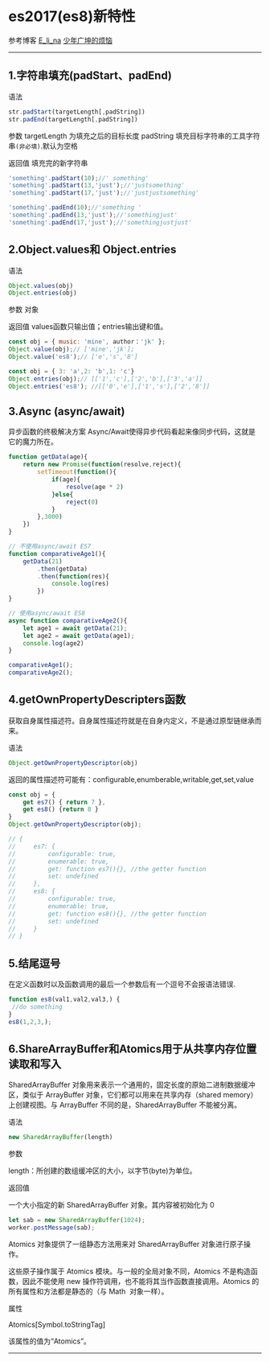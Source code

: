 # es2017(es8)新特性

参考博客 
[E_li_na](https://blog.csdn.net/E_li_na/article/details/80567231)
[少年广坤的烦恼](https://blog.csdn.net/weixin_42437900/article/details/87981967)

***
## 1.字符串填充(padStart、padEnd)

语法
```js
str.padStart(targetLength[,padString])
str.padEnd(targetLength[,padString])
```
参数
targetLength 为填充之后的目标长度
padString 填充目标字符串的工具字符串`(非必填)`.默认为空格

返回值
填充完的新字符串
```js
'something'.padStart(10);//' something'
'something'.padStart(13,'just');//'justsomething'
'something'.padStart(17,'just');//'justjustsomething'

'something'.padEnd(10);//'something '
'something'.padEnd(13,'just');//'somethingjust'
'something'.padEnd(17,'just');//'somethingjustjust'
```
## 2.Object.values和 Object.entries
语法
```js
Object.values(obj)
Object.entries(obj)
```

参数
对象

返回值
values函数只输出值；entries输出键和值。
```js
const obj = { music: 'mine', author：'jk' };
Object.value(obj);// ['mine','jk'];
Object.value('es8');// ['e','s','8']

const obj = { 3: 'a',2: 'b',1: 'c'}
Object.entries(obj);// [['1','c'],['2','b'],['3','a']]
Object.entries('es8'); //[['0','e'],['1','s'],['2','8']]
```
## 3.Async (async/await)
异步函数的终极解决方案
Async/Await使得异步代码看起来像同步代码，这就是它的魔力所在。
```js
function getData(age){
    return new Promise(function(resolve,reject){
        setTimeout(function(){
            if(age){
                resolve(age * 2)
            }else{
                reject(0)
            }
        },3000)
    })
}

// 不使用async/await ES7
function comparativeAge1(){
    getData(21)
        .then(getData)
        .then(function(res){
            console.log(res)
        })
}

// 使用async/await ES8
async function comparativeAge2(){
    let age1 = await getData(21);
    let age2 = await getData(age1);
    console.log(age2)
}

comparativeAge1();
comparativeAge2();
```
## 4.getOwnPropertyDescripters函数
获取自身属性描述符。自身属性描述符就是在自身内定义，不是通过原型链继承而来。

语法
```js
Object.getOwnPropertyDescriptor(obj)
```
返回的属性描述符可能有：configurable,enumberable,writable,get,set,value
```js
const obj = {
    get es7() { return 7 },
    get es8() {return 8 }
}
Object.getOwnPropertyDescriptor(obj);

// {
//     es7: {
//         configurable: true,
//         enumerable: true,
//         get: function es7(){}, //the getter function
//         set: undefined
//     },
//     es8: {
//         configurable: true,
//         enumerable: true,
//         get: function es8(){}, //the getter function
//         set: undefined
//     }
// }
```

## 5.结尾逗号
在定义函数时以及函数调用的最后一个参数后有一个逗号不会报语法错误.
```js
function es8(val1,val2,val3,) {
 //do something
}
es8(1,2,3,);
```

## 6.ShareArrayBuffer和Atomics用于从共享内存位置读取和写入
SharedArrayBuffer 对象用来表示一个通用的，固定长度的原始二进制数据缓冲区，类似于 ArrayBuffer 对象，它们都可以用来在共享内存（shared memory）上创建视图。与 ArrayBuffer 不同的是，SharedArrayBuffer 不能被分离。

语法
```js
new SharedArrayBuffer(length)
```
参数

length：所创建的数组缓冲区的大小，以字节(byte)为单位。

返回值

一个大小指定的新 SharedArrayBuffer 对象。其内容被初始化为 0
```js
let sab = new SharedArrayBuffer(1024);
worker.postMessage(sab);
```
Atomics 对象提供了一组静态方法用来对 SharedArrayBuffer 对象进行原子操作。

这些原子操作属于 Atomics 模块。与一般的全局对象不同，Atomics 不是构造函数，因此不能使用 new 操作符调用，也不能将其当作函数直接调用。Atomics 的所有属性和方法都是静态的（与 Math  对象一样）。

属性

Atomics[Symbol.toStringTag]

该属性的值为“Atomics”。
***